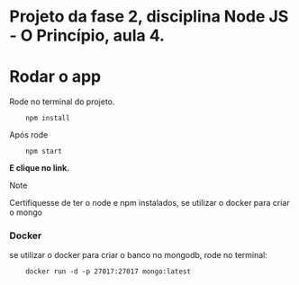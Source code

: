 # Projeto da fase 2, disciplina Node JS - O Princípio, aula 4.

# Rodar o app

Rode no terminal do projeto.

```
    npm install
```

Após rode

```
    npm start
```

**E clique no link.**

>[!NOTE]
> Certifiquesse de ter o node e npm instalados, se utilizar o docker para criar o  mongo

### Docker

se utilizar o docker para criar o banco no mongodb, rode no terminal:

```
    docker run -d -p 27017:27017 mongo:latest
```
 
